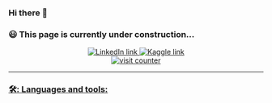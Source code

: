 ### Hi there 👋
  
<!--
**RauliKo/RauliKo** is a ✨ _special_ ✨ repository because its `README.md` (this file) appears on your GitHub profile.

Here are some ideas to get you started:

- 🔭 I’m currently working on ...
- 🌱 I’m currently learning ...
- 👯 I’m looking to collaborate on ...
- 🤔 I’m looking for help with ...
- 💬 Ask me about ...
- 📫 How to reach me: ...
- 😄 Pronouns: ...
- ⚡ Fun fact: ...
-->
### 😃 This page is currently under construction...

<div id='badges' align=center>
  <a href="https://fi.linkedin.com/in/raulikoskinen">
    <img src="https://img.shields.io/badge/LinkedIn-blue?style=for-the-badge&logo=linkedin&logoColor=white" alt="LinkedIn link"/>
  <a href="https://www.kaggle.com/raulikoskinen">
    <img src="https://img.shields.io/badge/k-Kaggle-darkgreen?style=for-the-badge&labelColor=white" alt="Kaggle link"/>
</div>
<div id='visit counter' align=center>
  <img src="https://komarev.com/ghpvc/?username=RauliKo&style=flat-square&color=blue" alt="visit counter"/>
</div>
    
---
    
### 🛠️: Languages and tools:


